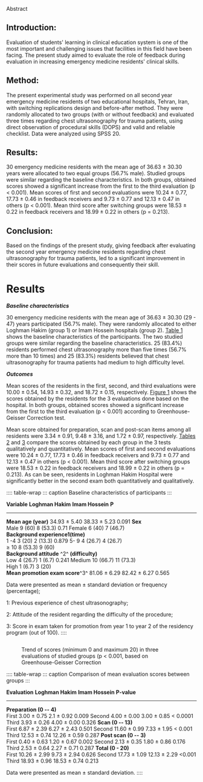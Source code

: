 Abstract

## Introduction:

Evaluation of students' learning in clinical education system is one of
the most important and challenging issues that facilities in this field
have been facing. The present study aimed to evaluate the role of
feedback during evaluation in increasing emergency medicine residents'
clinical skills.

## Method:

The present experimental study was performed on all second year
emergency medicine residents of two educational hospitals, Tehran, Iran,
with switching replications design and before-after method. They were
randomly allocated to two groups (with or without feedback) and
evaluated three times regarding chest ultrasonography for trauma
patients, using direct observation of procedural skills (DOPS) and valid
and reliable checklist. Data were analyzed using SPSS 20.

## Results:

30 emergency medicine residents with the mean age of 36.63 ± 30.30 years
were allocated to two equal groups (56.7% male). Studied groups were
similar regarding the baseline characteristics. In both groups, obtained
scores showed a significant increase from the first to the third
evaluation (p \< 0.001). Mean scores of first and second evaluations
were 10.24 ± 0.77, 17.73 ± 0.46 in feedback receivers and 9.73 ± 0.77
and 12.13 ± 0.47 in others (p \< 0.001). Mean third score after
switching groups were 18.53 ± 0.22 in feedback receivers and 18.99 ±
0.22 in others (p = 0.213).

## Conclusion:

Based on the findings of the present study, giving feedback after
evaluating the second year emergency medicine residents regarding chest
ultrasonography for trauma patients, led to a significant improvement in
their scores in future evaluations and consequently their skill.

# Results

***Baseline characteristics***

30 emergency medicine residents with the mean age of 36.63 ± 30.30 (29 -
47) years participated (56.7% male). They were randomly allocated to
either Loghman Hakim (group 1) or Imam Hossein hospitals (group 2).
[Table 1](#) shows the baseline characteristics of the participants. The
two studied groups were similar regarding the baseline characteristics.
25 (83.4%) residents performed chest ultrasonography more than five
times (56.7% more than 10 times) and 25 (83.3%) residents believed that
chest ultrasonography for trauma patients had medium to high difficulty
level.

***Outcomes***

Mean scores of the residents in the first, second, and third evaluations
were 10.00 ± 0.54, 14.93 ± 0.32, and 18.72 ± 0.15, respectively. [Figure
1](#) shows the scores obtained by the residents for the 3 evaluations
done based on the hospital. In both groups, obtained scores showed a
significant increase from the first to the third evaluation (p \< 0.001)
according to Greenhouse-Geisser Correction test.

Mean score obtained for preparation, scan and post-scan items among all
residents were 3.34 ± 0.91, 9.48 ± 3.16, and 1.72 ± 0.97, respectively.
[Tables 2](#) and [3](#) compare the scores obtained by each group in
the 3 tests qualitatively and quantitatively. Mean scores of first and
second evaluations were 10.24 ± 0.77, 17.73 ± 0.46 in feedback receivers
and 9.73 ± 0.77 and 12.13 ± 0.47 in others (p \< 0.001). Mean third
score after switching groups were 18.53 ± 0.22 in feedback receivers and
18.99 ± 0.22 in others (p = 0.213). As can be seen, residents in Loghman
Hakim Hospital were significantly better in the second exam both
quantitatively and qualitatively.

:::: table-wrap
::: caption
Baseline characteristics of participants
:::

  **Variable**                                   **Loghman Hakim**   **Imam Hossein**   **P**
  ---------------------------------------------- ------------------- ------------------ -------
  **Mean age (year)**                            34.93 ± 5.40        38.33 ± 5.23       0.091
  **Sex**                                                                               
  Male                                           9 (60)              8 (53.3)           0.71
  Female                                         6 (40)              7 (46.7)           
  **Background experience1(time)**                                                      
  1 -4                                           3 (20)              2 (13.3)           0.879
  5- 9                                           4 (26.7)            4 (26.7)           
  ≥ 10                                           8 (53.3)            9 (60)             
  **Background attitude** ^2^ **(difficulty)**                                          
  Low                                            4 (26.7)            1 (6.7)            0.241
  Medium                                         10 (66.7)           11 (73.3)          
  High                                           1 (6.7)             3 (20)             
  **Mean promotion exam score**^3^               81.06 ± 6.29        82.42 ± 6.27       0.565

Data were presented as mean ± standard deviation or frequency
(percentage);

1: Previous experience of chest ultrasonography;

2: Attitude of the resident regarding the difficulty of the procedure;

3: Score in exam taken for promotion from year 1 to year 2 of the
residency program (out of 100).
::::

<figure>
<p><img src="" /></p>
<figcaption>Trend of scores (minimum 0 and maximum 20) in three
evaluations of studied groups (p &lt; 0.001, based on Greenhouse-Geisser
Correction</figcaption>
</figure>

:::: table-wrap
::: caption
Comparison of mean evaluation scores between groups
:::

  **Evaluation**             **Loghman Hakim**   **Imam Hossein**   **P-value**
  -------------------------- ------------------- ------------------ -------------
  **Preparation (0 -- 4)**                                          
  First                      3.00 ± 0.75         2.1 ± 0.92         0.009
  Second                     4.00 ± 0.00         3.00 ± 0.85        \< 0.0001
  Third                      3.93 ± 0.26         4.00 ± 0.00        0.326
  **Scan (0 -- 13)**                                                
  First                      6.87 ± 2.39         6.27 ± 2.43        0.501
  Second                     11.60 ± 0.99        7.33 ± 1.95        \< 0.001
  Third                      12.53 ± 0.74        12.26 ± 0.59       0.287
  **Post scan (0 -- 3)**                                            
  First                      0.40 ± 0.63         1.20 ± 0.67        0.002
  Second                     2.13 ± 0.35         1.80 ± 0.86        0.176
  Third                      2.53 ± 0.64         2.27 ± 0.71        0.287
  **Total (0 - 20)**                                                
  First                      10.26 ± 2.99        9.73 ± 2.94        0.626
  Second                     17.73 ± 1.09        12.13 ± 2.29       \<0.001
  Third                      18.93 ± 0.96        18.53 ± 0.74       0.213

Data were presented as mean ± standard deviation.
::::
